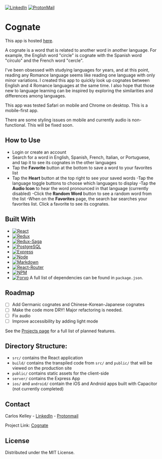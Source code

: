 <!-- PROJECT SHIELDS -->

[![LinkedIn][linkedin-shield]][linkedin-url]
[![ProtonMail][protonmail-shield]][protonmail-url]

# Cognate

This app is hosted [here](https://cognate-client.vercel.app/).

A cognate is a word that is related to another word in another language. For example, the English word "circle" is cognate with the Spanish word "círculo" and the French word "cercle".

I've been obsessed with studying languages for years, and at this point, reading any Romance language seems like reading one language with only minor variations. I created this app to quickly look up cognates between English and 4 Romance languages at the same time. I also hope that those new to language learning can be inspired by exploring the similarities and differences among languages.

This app was tested Safari on mobile and Chrome on desktop. This is a mobile-first app.

There are some styling issues on mobile and currently audio is non-functional. This will be fixed soon.

## How to Use

- Login or create an account
- Search for a word in English, Spanish, French, Italian, or Portuguese, and tap it to see its cognates in the other languages
- Tap the **Favorite** button at the bottom to save a word to your favorites list
- Tap the **Heart** button at the top right to see your saved words
-Tap the language toggle buttons to choose which languages to display
-Tap the **Audio Icon** to hear the word pronounced in that language (currently disabled)
-Click the **Random Word** button to see a random word from the list
-When on the **Favorites** page, the search bar searches your favorites list. Click a favorite to see its cognates.

## Built With

- [![React][react.js]][react-url]
- [![Redux][redux.js]][redux-url]
- [![Redux-Saga][redux-saga.js]][redux-saga-url]
- [![PostgreSQL][postgresql]][postgresql-url]
- [![Express][express.js]][express-url]
- [![Node][node.js]][node-url]
- [![Markdown][markdown]][markdown-url]
- [![React-Router][react-router]][react-router-url]
- [![NPM][npm]][npm-url]
- [![Forvo][forvo-shield]][forvo-url]
  A full list of dependencies can be found in `package.json`.

## Roadmap

- [ ] Add Germanic cognates and Chinese-Korean-Japanese cognates
- [ ] Make the code more DRY! Major refactoring is needed.
- [ ] Fix audio
- [ ] Improve accessibility by adding light mode

See the [Projects page](https://github.com/users/sdnii/projects/1) for a full list of planned features.

## Directory Structure:

- `src/` contains the React application
- `build/` contains the transpiled code from `src/` and `public/` that will be viewed on the production site
- `public/` contains static assets for the client-side
- `server/` contains the Express App
- `ios/` and `android/` contain the iOS and Android apps built with Capacitor (not currently completed)

## Contact

Carlos Kelley - [LinkedIn](https://linkedin.com/in/carloskelley) - [Protonmail](mailto:carloskelley@protonmail.com)

Project Link: [Cognate](https://github.com/carlos-kelley/cognate)

## License

Distributed under the MIT License.

<!-- MARKDOWN LINKS & IMAGES -->
<!-- https://www.markdownguide.org/basic-syntax/#reference-style-links -->

[license-shield]: https://img.shields.io/github/license/othneildrew/Best-README-Template.svg?style=for-the-badge
[license-url]: https://github.com/othneildrew/Best-README-Template/blob/master/LICENSE.txt
[linkedin-shield]: https://img.shields.io/badge/LinkedIn-0077B5?style=for-the-badge&logo=linkedin&logoColor=white
[linkedin-url]: https://linkedin.com/in/carloskelley
[product-screenshot]: images/screenshot.png
[react.js]: https://img.shields.io/badge/React-20232A?style=for-the-badge&logo=react&logoColor=61DAFB
[react-url]: https://reactjs.org/
[redux.js]: https://img.shields.io/badge/Redux-593D88?style=for-the-badge&logo=redux&logoColor=white
[redux-url]: https://redux.js.org/
[postgresql]: https://img.shields.io/badge/PostgreSQL-316192?style=for-the-badge&logo=postgresql&logoColor=white
[postgresql-url]: https://www.postgresql.org/
[redux-saga.js]: https://img.shields.io/badge/Redux%20saga-86D46B?style=for-the-badge&logo=redux%20saga&logoColor=999999
[redux-saga-url]: https://redux-saga.js.org/
[markdown]: https://img.shields.io/badge/Markdown-000000?style=for-the-badge&logo=markdown&logoColor=white
[markdown-url]: https://duckduckgo.com/?q=markdown&t=brave&ia=web
[heroku]: https://img.shields.io/badge/Heroku-430098?style=for-the-badge&logo=heroku&logoColor=white
[node.js]: https://img.shields.io/badge/Node.js-339933?style=for-the-badge&logo=nodedotjs&logoColor=white
[node-url]: https://nodejs.org/en/
[express.js]: https://img.shields.io/badge/Express.js-000000?style=for-the-badge&logo=express&logoColor=white
[express-url]: https://expressjs.com/
[npm]: https://img.shields.io/badge/npm-CB3837?style=for-the-badge&logo=npm&logoColor=white
[npm-url]: https://www.npmjs.com
[react-router]: https://img.shields.io/badge/React_Router-CA4245?style=for-the-badge&logo=react-router&logoColor=white
[react-router-url]: https://react-router.js.org/
[lightsail-shield]: https://img.shields.io/badge/Amazon%20Lightsail-232F3E?style=for-the-badge&logo=amazon%20lightsail&logoColor=white
[lightsail-url]: https://lightsail.aws.amazon.com/
[protonmail-shield]: https://img.shields.io/badge/ProtonMail-8B89CC?style=for-the-badge&logo=protonmail&logoColor=white
[protonmail-url]: mailto:carloskelley@protonmail.com
[forvo-shield]: https://img.shields.io/badge/Forvo-FF0000?style=for-the-badge&logo=forvo&logoColor=white
[forvo-url]: https://forvo.com
